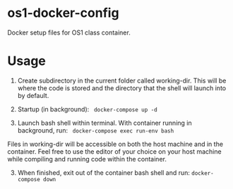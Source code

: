 # os1-docker-config
Docker setup files for OS1 class container. 

# Usage
1. Create subdirectory in the current folder called working-dir. This will be where the code is stored and the directory that the shell will launch into by default. 
2. Startup (in background):
``` docker-compose up -d```

3. Launch bash shell within terminal. With container running in background, run:
``` docker-compose exec run-env bash```

Files in working-dir will be accessible on both the host machine and in the container. Feel free to use the editor of your choice on your host machine while compiling and running code within the container. 

3. When finished, exit out of the container bash shell and run: 
```docker-compose down```
